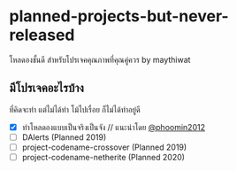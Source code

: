# planned-projects-but-never-released
โหลดองชั้นดี สำหรับโปรเจคคุณภาพที่คุณคู่ควร by maythiwat

## มีโปรเจคอะไรบ้าง
ที่คิดจะทำ แต่ไม่ได้ทำ โม้ไปเรื่อย ก็ไม่ได้ทำอยู่ดี

- [x] ทำโหลดองแบบเป็นจริงเป็นจัง // แนะนำโดย [@phoomin2012](https://github.com/phoomin2012)
- [ ] DAlerts (Planned 2019)
- [ ] project-codename-crossover (Planned 2019)
- [ ] project-codename-netherite (Planned 2020)
